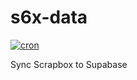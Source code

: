 # s6x-data

[![cron](https://github.com/e-jigsaw/s6x-data/actions/workflows/cron.yml/badge.svg)](https://github.com/e-jigsaw/s6x-data/actions/workflows/cron.yml)

Sync Scrapbox to Supabase

